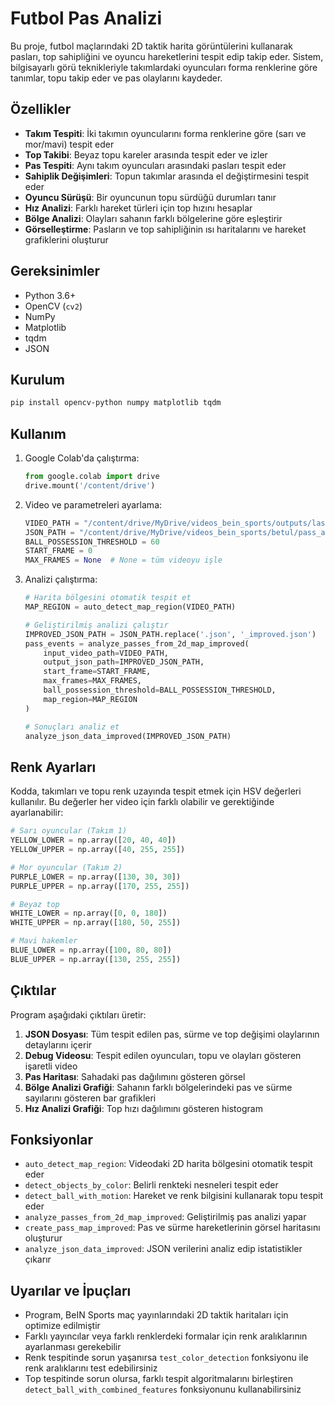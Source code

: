 # Futbol Pas Analizi

Bu proje, futbol maçlarındaki 2D taktik harita görüntülerini kullanarak pasları, top sahipliğini ve oyuncu hareketlerini tespit edip takip eder. Sistem, bilgisayarlı görü teknikleriyle takımlardaki oyuncuları forma renklerine göre tanımlar, topu takip eder ve pas olaylarını kaydeder.

## Özellikler

- **Takım Tespiti**: İki takımın oyuncularını forma renklerine göre (sarı ve mor/mavi) tespit eder
- **Top Takibi**: Beyaz topu kareler arasında tespit eder ve izler
- **Pas Tespiti**: Aynı takım oyuncuları arasındaki pasları tespit eder
- **Sahiplik Değişimleri**: Topun takımlar arasında el değiştirmesini tespit eder
- **Oyuncu Sürüşü**: Bir oyuncunun topu sürdüğü durumları tanır
- **Hız Analizi**: Farklı hareket türleri için top hızını hesaplar
- **Bölge Analizi**: Olayları sahanın farklı bölgelerine göre eşleştirir
- **Görselleştirme**: Pasların ve top sahipliğinin ısı haritalarını ve hareket grafiklerini oluşturur

## Gereksinimler

- Python 3.6+
- OpenCV (`cv2`)
- NumPy
- Matplotlib
- tqdm
- JSON

## Kurulum

```bash
pip install opencv-python numpy matplotlib tqdm
```

## Kullanım

1. Google Colab'da çalıştırma:
   ```python
   from google.colab import drive
   drive.mount('/content/drive')
   ```

2. Video ve parametreleri ayarlama:
   ```python
   VIDEO_PATH = "/content/drive/MyDrive/videos_bein_sports/outputs/last_2023-2024_11_fraport-tav-antalyaspor_besiktas.mp4"
   JSON_PATH = "/content/drive/MyDrive/videos_bein_sports/betul/pass_analysis_simple.json"
   BALL_POSSESSION_THRESHOLD = 60
   START_FRAME = 0
   MAX_FRAMES = None  # None = tüm videoyu işle
   ```

3. Analizi çalıştırma:
   ```python
   # Harita bölgesini otomatik tespit et
   MAP_REGION = auto_detect_map_region(VIDEO_PATH)
   
   # Geliştirilmiş analizi çalıştır
   IMPROVED_JSON_PATH = JSON_PATH.replace('.json', '_improved.json')
   pass_events = analyze_passes_from_2d_map_improved(
       input_video_path=VIDEO_PATH,
       output_json_path=IMPROVED_JSON_PATH,
       start_frame=START_FRAME,
       max_frames=MAX_FRAMES,
       ball_possession_threshold=BALL_POSSESSION_THRESHOLD,
       map_region=MAP_REGION
   )
   
   # Sonuçları analiz et
   analyze_json_data_improved(IMPROVED_JSON_PATH)
   ```

## Renk Ayarları

Kodda, takımları ve topu renk uzayında tespit etmek için HSV değerleri kullanılır. Bu değerler her video için farklı olabilir ve gerektiğinde ayarlanabilir:

```python
# Sarı oyuncular (Takım 1)
YELLOW_LOWER = np.array([20, 40, 40])
YELLOW_UPPER = np.array([40, 255, 255])

# Mor oyuncular (Takım 2)
PURPLE_LOWER = np.array([130, 30, 30])
PURPLE_UPPER = np.array([170, 255, 255])

# Beyaz top
WHITE_LOWER = np.array([0, 0, 180])
WHITE_UPPER = np.array([180, 50, 255])

# Mavi hakemler
BLUE_LOWER = np.array([100, 80, 80])
BLUE_UPPER = np.array([130, 255, 255])
```

## Çıktılar

Program aşağıdaki çıktıları üretir:

1. **JSON Dosyası**: Tüm tespit edilen pas, sürme ve top değişimi olaylarının detaylarını içerir
2. **Debug Videosu**: Tespit edilen oyuncuları, topu ve olayları gösteren işaretli video
3. **Pas Haritası**: Sahadaki pas dağılımını gösteren görsel
4. **Bölge Analizi Grafiği**: Sahanın farklı bölgelerindeki pas ve sürme sayılarını gösteren bar grafikleri
5. **Hız Analizi Grafiği**: Top hızı dağılımını gösteren histogram

## Fonksiyonlar

- `auto_detect_map_region`: Videodaki 2D harita bölgesini otomatik tespit eder
- `detect_objects_by_color`: Belirli renkteki nesneleri tespit eder
- `detect_ball_with_motion`: Hareket ve renk bilgisini kullanarak topu tespit eder
- `analyze_passes_from_2d_map_improved`: Geliştirilmiş pas analizi yapar
- `create_pass_map_improved`: Pas ve sürme hareketlerinin görsel haritasını oluşturur
- `analyze_json_data_improved`: JSON verilerini analiz edip istatistikler çıkarır

## Uyarılar ve İpuçları

- Program, BeIN Sports maç yayınlarındaki 2D taktik haritaları için optimize edilmiştir
- Farklı yayıncılar veya farklı renklerdeki formalar için renk aralıklarının ayarlanması gerekebilir
- Renk tespitinde sorun yaşanırsa `test_color_detection` fonksiyonu ile renk aralıklarını test edebilirsiniz
- Top tespitinde sorun olursa, farklı tespit algoritmalarını birleştiren `detect_ball_with_combined_features` fonksiyonunu kullanabilirsiniz
